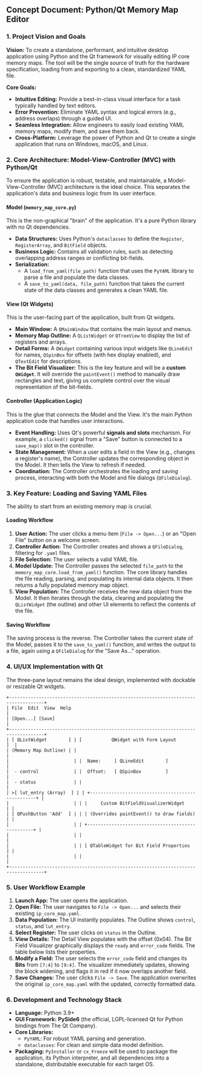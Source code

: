 ## Concept Document: Python/Qt Memory Map Editor

### 1\. Project Vision and Goals

**Vision:** To create a standalone, performant, and intuitive desktop application using Python and the Qt framework for visually editing IP core memory maps. The tool will be the single source of truth for the hardware specification, loading from and exporting to a clean, standardized YAML file.

**Core Goals:**

  * **Intuitive Editing:** Provide a best-in-class visual interface for a task typically handled by text editors.
  * **Error Prevention:** Eliminate YAML syntax and logical errors (e.g., address overlaps) through a guided UI.
  * **Seamless Integration:** Allow engineers to easily load existing YAML memory maps, modify them, and save them back.
  * **Cross-Platform:** Leverage the power of Python and Qt to create a single application that runs on Windows, macOS, and Linux.

### 2\. Core Architecture: Model-View-Controller (MVC) with Python/Qt

To ensure the application is robust, testable, and maintainable, a Model-View-Controller (MVC) architecture is the ideal choice. This separates the application's data and business logic from its user interface.

#### **Model (`memory_map_core.py`)**

This is the non-graphical "brain" of the application. It's a pure Python library with no Qt dependencies.

  * **Data Structures:** Uses Python's `dataclasses` to define the `Register`, `RegisterArray`, and `BitField` objects.
  * **Business Logic:** Contains all validation rules, such as detecting overlapping address ranges or conflicting bit-fields.
  * **Serialization:**
      * A `load_from_yaml(file_path)` function that uses the `PyYAML` library to parse a file and populate the data classes.
      * A `save_to_yaml(data, file_path)` function that takes the current state of the data classes and generates a clean YAML file.

#### **View (Qt Widgets)**

This is the user-facing part of the application, built from Qt widgets.

  * **Main Window:** A `QMainWindow` that contains the main layout and menus.
  * **Memory Map Outline:** A `QListWidget` or `QTreeView` to display the list of registers and arrays.
  * **Detail Forms:** A `QWidget` containing various input widgets like `QLineEdit` for names, `QSpinBox` for offsets (with hex display enabled), and `QTextEdit` for descriptions.
  * **The Bit Field Visualizer:** This is the key feature and will be a **custom `QWidget`**. It will override the `paintEvent()` method to manually draw rectangles and text, giving us complete control over the visual representation of the bit-fields.

#### **Controller (Application Logic)**

This is the glue that connects the Model and the View. It's the main Python application code that handles user interactions.

  * **Event Handling:** Uses Qt's powerful **signals and slots** mechanism. For example, a `clicked()` signal from a "Save" button is connected to a `save_map()` slot in the controller.
  * **State Management:** When a user edits a field in the View (e.g., changes a register's name), the Controller updates the corresponding object in the Model. It then tells the View to refresh if needed.
  * **Coordination:** The Controller orchestrates the loading and saving process, interacting with both the Model and file dialogs (`QFileDialog`).

### 3\. Key Feature: Loading and Saving YAML Files

The ability to start from an existing memory map is crucial.

#### **Loading Workflow**

1.  **User Action:** The user clicks a menu item (`File -> Open...`) or an "Open File" button on a welcome screen.
2.  **Controller Action:** The Controller creates and shows a `QFileDialog`, filtering for `.yaml` files.
3.  **File Selection:** The user selects a valid YAML file.
4.  **Model Update:** The Controller passes the selected `file_path` to the `memory_map_core.load_from_yaml()` function. The core library handles the file reading, parsing, and populating its internal data objects. It then returns a fully populated memory map object.
5.  **View Population:** The Controller receives the new data object from the Model. It then iterates through the data, clearing and populating the `QListWidget` (the outline) and other UI elements to reflect the contents of the file.

#### **Saving Workflow**

The saving process is the reverse. The Controller takes the current state of the Model, passes it to the `save_to_yaml()` function, and writes the output to a file, again using a `QFileDialog` for the "Save As..." operation.

### 4\. UI/UX Implementation with Qt

The three-pane layout remains the ideal design, implemented with dockable or resizable Qt widgets.

```
+-----------------------------------------------------------------------------------+
| File  Edit  View  Help                                                            |
| [Open...] [Save]                                                                  |
+-----------------------------------------------------------------------------------+
| [ QListWidget        ] | [           QWidget with Form Layout                 ]  |
| (Memory Map Outline) | |                                                          |
|                        | |  Name:     [ QLineEdit        ]                           |
|  - control             | |  Offset:   [ QSpinBox         ]                           |
|  - status              | |                                                          |
| >[ lut_entry (Array)  ] | | +--------------------------------------------------+ |
|                        | | |     Custom BitFieldVisualizerWidget              | |
| [ QPushButton 'Add'  ] | | | (Overrides paintEvent() to draw fields)        | |
|                        | | +--------------------------------------------------+ |
|                        | |                                                          |
|                        | | [ QTableWidget for Bit Field Properties          ] |
|                        | |                                                          |
+-----------------------------------------------------------------------------------+
```

### 5\. User Workflow Example

1.  **Launch App:** The user opens the application.
2.  **Open File:** The user navigates to `File -> Open...` and selects their existing `ip_core_map.yaml`.
3.  **Data Population:** The UI instantly populates. The Outline shows `control`, `status`, and `lut_entry`.
4.  **Select Register:** The user clicks on `status` in the Outline.
5.  **View Details:** The Detail View populates with the offset (0x04). The Bit Field Visualizer graphically displays the `ready` and `error_code` fields. The table below lists their properties.
6.  **Modify a Field:** The user selects the `error_code` field and changes its **Bits** from `[7:4]` to `[9:4]`. The visualizer immediately updates, showing the block widening, and flags it in red if it now overlaps another field.
7.  **Save Changes:** The user clicks `File -> Save`. The application overwrites the original `ip_core_map.yaml` with the updated, correctly formatted data.

### 6\. Development and Technology Stack

  * **Language:** Python 3.9+
  * **GUI Framework:** **PySide6** (the official, LGPL-licensed Qt for Python bindings from The Qt Company).
  * **Core Libraries:**
      * `PyYAML`: For robust YAML parsing and generation.
      * `dataclasses`: For clean and simple data model definition.
  * **Packaging:** `PyInstaller` or `cx_Freeze` will be used to package the application, its Python interpreter, and all dependencies into a standalone, distributable executable for each target OS.
